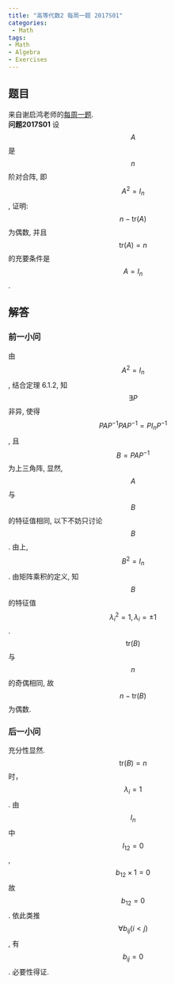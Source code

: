 ```yaml
---
title: "高等代数2 每周一题 2017S01"
categories:
 - Math
tags:
- Math
- Algebra
- Exercises
---
```


## 题目
来自谢启鸿老师的[每周一题](http://www.cnblogs.com/torsor/p/6500781.html).  
**问题2017S01** 设 $$A$$ 是 $$n$$ 阶对合阵, 即 $$A^2=I_n$$, 证明: $$n-\mathrm{tr}(A)$$ 为偶数, 并且 $$\mathrm{tr}(A)=n$$ 的充要条件是 $$A=I_n$$.

## 解答
### 前一小问
由 $$A^2=I_n$$, 结合定理 6.1.2, 知 $$\exists P$$ 非异, 使得 $$P A P^{-1} P A P^{-1} = P I_n P^{-1}$$, 且 $$B = P A P^{-1}$$ 为上三角阵, 显然, $$A$$ 与 $$B$$ 的特征值相同, 以下不妨只讨论 $$B$$. 由上, $$B^2=I_n$$. 由矩阵乘积的定义, 知 $$B$$ 的特征值 $$ \lambda_i ^2 = 1, \lambda_i = ±1$$. $$\mathrm{tr}(B)$$ 与 $$n$$ 的奇偶相同, 故 $$n-\mathrm{tr}(B)$$ 为偶数.  
### 后一小问
充分性显然.  
$$\mathrm{tr}(B)=n$$ 时，$$\lambda_i = 1$$. 由 $$I_n$$ 中 $$I_{1 2} = 0$$, $$b_{1 2} \times 1 = 0$$ 故 $$b_{1 2} = 0$$. 依此类推 $$\forall b_{i j} (i < j)$$, 有 $$b_{i j} = 0$$. 必要性得证.  
